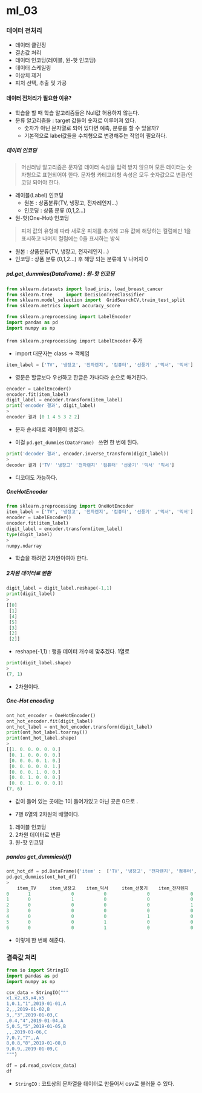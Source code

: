 # ml_03

### 데이터 전처리

- 데이터 클린징
- 결손값 처리
- 데이터 인코딩(레이블, 원-핫 인코딩)
- 데이터 스케일링
- 이상치 제거
- 피처 선택, 추출 및 가공

#### 데이터 전처리가 필요한 이유?

- 학습을 할 때 학습 알고리즘들은 Null값 허용하지 않는다.
- 분류 알고리즘들 : target 값들이 숫자로 이루어져 있다. 
  - 숫자가 아닌 문자열로 되어 있다면 예측, 분류를 할 수 있을까?
  - 기본적으로 label값들을 수치형으로 변경해주는 작업이 필요하다.

##### 데이터 인코딩

> 머신러닝 알고리즘은 문자열 데이터 속성을 입력 받지 않으며 모든 데이터는 숫자형으로 표현되어야 한다. 문자형 카테고리형 속성은 모두 숫자값으로 변환/인코딩 되어야 한다.

- 레이블(Label)  인코딩
  - 원본 : 상품분류(TV, 냉장고, 전자레인지...) 
  - 인코딩 : 상품 분류 (0,1,2...)
- 원-핫(One-Hot) 인코딩

> 피처 값의  유형에 따라 새로운 피처를 추가해 고유 값에 해당하는 컬럼에만 1을 표시하고 나머지 컬럼에는 0을 표시하는 방식

- 원본 : 상품분류(TV, 냉장고, 전자레인지...) 
- 인코딩 : 상품 분류 (0,1,2...) 후 해당 되는 분류에 1/ 나머지 0

##### pd.get_dummies(DataFrame) : 원-핫 인코딩

```python
from sklearn.datasets import load_iris, load_breast_cancer
from sklearn.tree     import DecisionTreeClassifier
from sklearn.model_selection import  GridSearchCV,train_test_split
from sklearn.metrics import accuracy_score

from sklearn.preprocessing import LabelEncoder
import pandas as pd
import numpy as np
```

`from sklearn.preprocessing import LabelEncoder` 추가

- import 대문자는 class -> 객체임

```python
item_label = ['TV', '냉장고', '전자렌지', '컴퓨터', '선풍기' ,'믹서', '믹서']
```

- 영문은 할글보다 우선하고 한글은 가나다라 순으로 매겨진다.

```python
encoder = LabelEncoder()
encoder.fit(item_label)
digit_label = encoder.transform(item_label)
print('encoder 결과', digit_label)
>
encoder 결과 [0 1 4 5 3 2 2]
```

- 문자 순서대로 레이블이 생겼다.

- 이걸 `pd.get_dummies(DataFrame) ` 쓰면 한 번에 된다.

```python
print('decoder 결과', encoder.inverse_transform(digit_label))
>
decoder 결과 ['TV' '냉장고' '전자렌지' '컴퓨터' '선풍기' '믹서' '믹서']
```

- 디코더도 가능하다.

##### OneHotEncoder

```python
from sklearn.preprocessing import OneHotEncoder
item_label = ['TV', '냉장고', '전자렌지', '컴퓨터', '선풍기' ,'믹서', '믹서']
encoder = LabelEncoder()
encoder.fit(item_label)
digit_label = encoder.transform(item_label)
type(digit_label)
>
numpy.ndarray
```

- 학습을 하려면 2차원이여야 한다.

##### 2차원 데이터로 변환

```python
digit_label = digit_label.reshape(-1,1)
print(digit_label)
>
[[0]
 [1]
 [4]
 [5]
 [3]
 [2]
 [2]]
```

- reshape(-1,1) : 행을 데이터 개수에 맞추겠다. 1열로

```python
print(digit_label.shape)
>
(7, 1)
```

- 2차원이다.

##### One-Hot encoding

```python
ont_hot_encoder = OneHotEncoder()
ont_hot_encoder.fit(digit_label)
ont_hot_label = ont_hot_encoder.transform(digit_label)
print(ont_hot_label.toarray())
print(ont_hot_label.shape)
>
[[1. 0. 0. 0. 0. 0.]
 [0. 1. 0. 0. 0. 0.]
 [0. 0. 0. 0. 1. 0.]
 [0. 0. 0. 0. 0. 1.]
 [0. 0. 0. 1. 0. 0.]
 [0. 0. 1. 0. 0. 0.]
 [0. 0. 1. 0. 0. 0.]]
(7, 6)
```

- 값이 들어 있는 곳에는 1이 들어가있고 아닌 곳은 0으로 .

- 7행 6열의 2차원의 배열이다.

1. 레이블 인코딩
2. 2차원 데이터로 변환
3. 원-핫 인코딩

##### pandas get_dummies(df)

```python
ont_hot_df = pd.DataFrame({'item' :  ['TV', '냉장고', '전자렌지', '컴퓨터', '선풍기' ,'믹서', '믹서']})
pd.get_dummies(ont_hot_df)
>
	item_TV		item_냉장고	item_믹서		item_선풍기	item_전자렌지	item_컴퓨터
0		1				0			0				0				0			0
1		0				1			0				0				0			0
2		0				0			0				0				1			0
3		0				0			0				0				0			1
4		0				0			0				1				0			0
5		0				0			1				0				0			0
6		0				0			1				0				0			0
```

- 이렇게 한 번에 해준다.

### 결측값 처리

```python
from io import StringIO
import pandas as pd
import numpy as np 

csv_data = StringIO("""
x1,x2,x3,x4,x5
1,0.1,"1",2019-01-01,A
2,,,2019-01-02,B
3,,"3",2019-01-03,C
,0.4,"4",2019-01-04,A
5,0.5,"5",2019-01-05,B
,,,2019-01-06,C
7,0.7,"7",,A
8,0.8,"8",2019-01-08,B
9,0.9,,2019-01-09,C
""")

df = pd.read_csv(csv_data)
df

```

- `StringIO` : 코드상의 문자열을 데이터로 만들어서 csv로 불러올 수 있다.